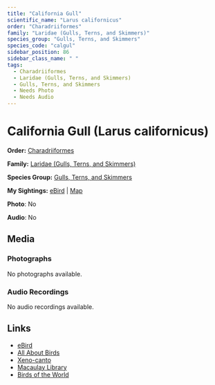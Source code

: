```yaml
---
title: "California Gull"
scientific_name: "Larus californicus"
order: "Charadriiformes"
family: "Laridae (Gulls, Terns, and Skimmers)"
species_group: "Gulls, Terns, and Skimmers"
species_code: "calgul"
sidebar_position: 86
sidebar_class_name: " "
tags: 
  - Charadriiformes
  - Laridae (Gulls, Terns, and Skimmers)
  - Gulls, Terns, and Skimmers
  - Needs Photo
  - Needs Audio
---
```


# California Gull (Larus californicus)

**Order:** [Charadriiformes](/tags/charadriiformes)

**Family:** [Laridae (Gulls, Terns, and Skimmers)](/tags/laridae-gulls-terns-and-skimmers)

**Species Group:** [Gulls, Terns, and Skimmers](/tags/gulls-terns-and-skimmers)

**My Sightings:** [eBird](https://ebird.org/lifelist?r=world&time=life&spp=calgul) | [Map](/map?species_code=calgul)

**Photo**: No 

**Audio**: No

## Media
### Photographs
No photographs available.

### Audio Recordings
No audio recordings available.

## Links
* [eBird](https://ebird.org/species/calgul) 
* [All About Birds](https://www.allaboutbirds.org/guide/calgul) 
* [Xeno-canto](https://www.xeno-canto.org/species/larus-californicus) 
* [Macaulay Library](https://search.macaulaylibrary.org/catalog?taxonCode=calgul&sort=rating_rank_desc)
* [Birds of the World](https://birdsoftheworld.org/bow/species/calgul)

